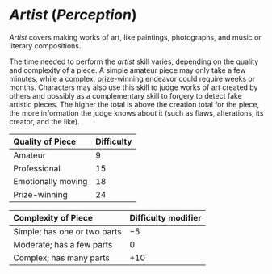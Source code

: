 # *Artist* (*Perception*)

*Artist* covers making works of art, like paintings, photographs, and music or literary compositions.

The time needed to perform the *artist* skill varies, depending on the quality and complexity of a piece. A simple
amateur piece may only take a few minutes, while a complex, prize-winning endeavor could require weeks or months.
Characters may also use this skill to judge works of art created by others and possibly as a complementary skill to
forgery to detect fake artistic pieces. The higher the total is above the creation total for the piece, the more
information the judge knows about it (such as flaws, alterations, its creator, and the like).

| Quality of Piece   | Difficulty |
| :----------------- | :--------- |
| Amateur            | 9          |
| Professional       | 15         |
| Emotionally moving | 18         |
| Prize-winning      | 24         |

| Complexity of Piece          | Difficulty modifier |
| :--------------------------- | :------------------ |
| Simple; has one or two parts | −5                  |
| Moderate; has a few parts    | 0                   |
| Complex; has many parts      | +10                 |

